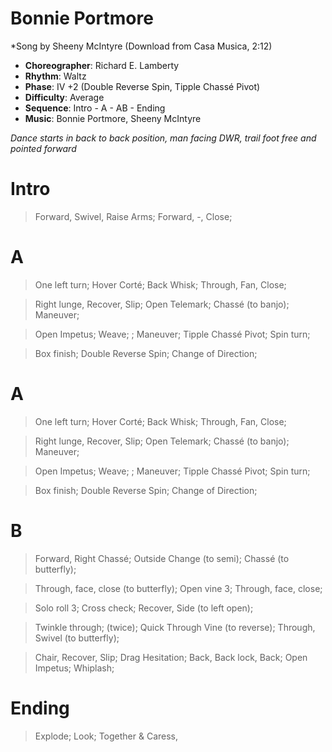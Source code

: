 # Bonnie Portmore
*Song by Sheeny McIntyre (Download from Casa Musica, 2:12)

* **Choreographer**: Richard E. Lamberty
* **Rhythm**: Waltz
* **Phase**: IV +2  (Double Reverse Spin, Tipple Chassé Pivot)
* **Difficulty**: Average
* **Sequence**: Intro - A - AB - Ending
* **Music**: Bonnie Portmore, Sheeny McIntyre

*Dance starts in back to back position, man facing DWR, trail foot free and pointed forward*

# Intro

> Forward, Swivel, Raise Arms; Forward, -, Close;

# A

> One left turn; Hover Corté; Back Whisk; Through, Fan, Close;

> Right lunge, Recover, Slip; Open Telemark; Chassé (to banjo); Maneuver;

> Open Impetus; Weave; ; Maneuver; Tipple Chassé Pivot; Spin turn;

> Box finish; Double Reverse Spin; Change of Direction;

# A

> One left turn; Hover Corté; Back Whisk; Through, Fan, Close;

> Right lunge, Recover, Slip; Open Telemark; Chassé (to banjo); Maneuver;

> Open Impetus; Weave; ; Maneuver; Tipple Chassé Pivot; Spin turn;

> Box finish; Double Reverse Spin; Change of Direction;


# B

> Forward, Right Chassé; Outside Change (to semi); Chassé (to butterfly);

> Through, face, close (to butterfly); Open vine 3; Through, face, close;

> Solo roll 3; Cross check; Recover, Side (to left open);

> Twinkle through; (twice); Quick Through Vine (to reverse); Through, Swivel (to butterfly);

> Chair, Recover, Slip; Drag Hesitation; Back, Back lock, Back; Open Impetus; Whiplash;

# Ending

> Explode; Look; Together & Caress,

<meta name="x:audio-file" content="s/Sheena McIntyre/lw - 29 - Bonnie Portmore (from 'Highlander 3') - Sheena McIntyre - (Standard Music) - Casaphon - CE,FM,EN.mp3">